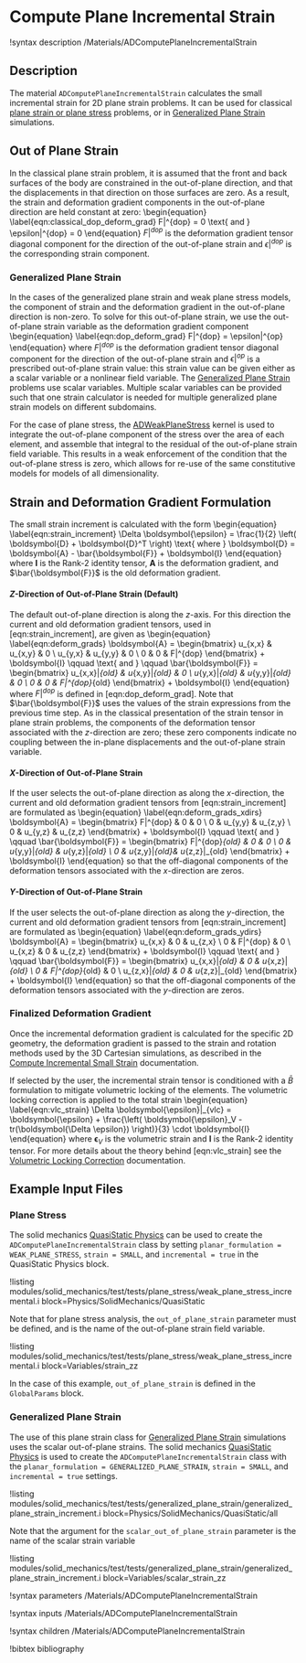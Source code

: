 # Compute Plane Incremental Strain

!syntax description /Materials/ADComputePlaneIncrementalStrain

## Description

The material `ADComputePlaneIncrementalStrain` calculates the small incremental
strain for 2D plane strain problems. It can be used for classical
[plane strain or plane stress](https://en.wikipedia.org/wiki/Plane_stress)
problems, or in
[Generalized Plane Strain](solid_mechanics/generalized_plane_strain.md) simulations.

## Out of Plane Strain

In the classical plane strain problem, it is assumed that the front and back
surfaces of the body are constrained in the out-of-plane direction, and that
the displacements in that direction on those surfaces are zero. As a
result, the strain and deformation gradient components in the out-of-plane
direction are held constant at zero:
\begin{equation}
  \label{eqn:classical_dop_deform_grad}
  F|^{dop} = 0 \text{  and  } \epsilon|^{dop} = 0
\end{equation}
$F|^{dop}$ is the deformation gradient tensor diagonal component for the
direction of the out-of-plane strain and $\epsilon|^{dop}$ is the corresponding
strain component.

### Generalized Plane Strain

In the cases of the generalized plane strain and weak plane stress models, the
component of strain and the deformation gradient in the out-of-plane direction
is non-zero. To solve for this out-of-plane strain, we use the out-of-plane
strain variable as the deformation gradient component
\begin{equation}
  \label{eqn:dop_deform_grad}
  F|^{dop} = \epsilon|^{op}
\end{equation}
where $F|^{dop}$ is the deformation gradient tensor diagonal component for the
direction of the out-of-plane strain and $\epsilon|^{op}$ is a prescribed
out-of-plane strain value: this strain value can be given either as a scalar
variable or a nonlinear field variable.
The [Generalized Plane Strain](solid_mechanics/generalized_plane_strain.md)
problems use scalar variables. Multiple scalar variables can be provided such
that one strain calculator is needed for multiple generalized plane strain
models on different subdomains.

For the case of plane stress, the [ADWeakPlaneStress](ADWeakPlaneStress.md) kernel
is used to integrate the out-of-plane component of the stress over the area of
each element, and assemble that integral to the residual of the out-of-plane
strain field variable. This results in a weak enforcement of the condition that
the out-of-plane stress is zero, which allows for re-use of the same constitutive
models for models of all dimensionality.

## Strain and Deformation Gradient Formulation

The small strain increment is calculated with the form
\begin{equation}
  \label{eqn:strain_increment}
  \Delta \boldsymbol{\epsilon} = \frac{1}{2} \left( \boldsymbol{D} + \boldsymbol{D}^T \right)
  \text{ where } \boldsymbol{D} = \boldsymbol{A} - \bar{\boldsymbol{F}} + \boldsymbol{I}
\end{equation}
where $\boldsymbol{I}$ is the Rank-2 identity tensor, $\boldsymbol{A}$ is the deformation
gradient, and $\bar{\boldsymbol{F}}$ is the old deformation gradient.

#### $Z$-Direction of Out-of-Plane Strain (Default)

The default out-of-plane direction is along the $z$-axis. For this direction
the current and old deformation gradient tensors, used in
[eqn:strain_increment], are given as
\begin{equation}
  \label{eqn:deform_grads}
  \boldsymbol{A} = \begin{bmatrix}
                u_{x,x} & u_{x,y} & 0 \\
                u_{y,x} & u_{y,y} & 0 \\
                0 & 0 & F|^{dop}
              \end{bmatrix} + \boldsymbol{I}
  \qquad \text{  and  } \qquad
  \bar{\boldsymbol{F}} = \begin{bmatrix}
                u_{x,x}|_{old} & u_{x,y}|_{old} & 0 \\
                u_{y,x}|_{old} & u_{y,y}|_{old} & 0 \\
                0 & 0 & F|^{dop}_{old}
              \end{bmatrix} + \boldsymbol{I}
\end{equation}
where $F|^{dop}$ is defined in [eqn:dop_deform_grad].
Note that $\bar{\boldsymbol{F}}$ uses the values of the strain expressions from
the previous time step.
As in the classical presentation of the strain tensor in plane strain problems,
the components of the deformation tensor associated with the $z$-direction are
zero; these zero components indicate no coupling between the in-plane displacements
and the out-of-plane strain variable.

#### $X$-Direction of Out-of-Plane Strain

If the user selects the out-of-plane direction as along the $x$-direction, the
current and old deformation gradient tensors from [eqn:strain_increment] are
formulated as
\begin{equation}
  \label{eqn:deform_grads_xdirs}
  \boldsymbol{A} = \begin{bmatrix}
                F|^{dop} & 0 & 0 \\
                0 & u_{y,y} & u_{z,y} \\
                0 & u_{y,z} & u_{z,z}
              \end{bmatrix} + \boldsymbol{I}
  \qquad \text{  and  } \qquad
  \bar{\boldsymbol{F}} = \begin{bmatrix}
                F|^{dop}_{old} & 0 & 0 \\
                0 & u_{y,y}|_{old} & u_{y,z}|_{old} \\
                0 & u_{z,y}|_{old}& u_{z,z}|_{old}
              \end{bmatrix} + \boldsymbol{I}
\end{equation}
so that the off-diagonal components of the deformation tensors associated with
the $x$-direction are zeros.

#### $Y$-Direction of Out-of-Plane Strain

If the user selects the out-of-plane direction as along the $y$-direction, the
current and old deformation gradient tensors from [eqn:strain_increment] are
formulated as
\begin{equation}
  \label{eqn:deform_grads_ydirs}
  \boldsymbol{A} = \begin{bmatrix}
                u_{x,x} & 0 & u_{z,x} \\
                0 & F|^{dop} & 0 \\
                u_{x,z} & 0 & u_{z,z}
              \end{bmatrix} + \boldsymbol{I}
  \qquad \text{  and  } \qquad
  \bar{\boldsymbol{F}} = \begin{bmatrix}
                u_{x,x}|_{old} & 0 & u_{x,z}|_{old} \\
                0 & F|^{dop}_{old} & 0 \\
                u_{z,x}|_{old} & 0 & u_{z,z}|_{old}
              \end{bmatrix} + \boldsymbol{I}
\end{equation}
so that the off-diagonal components of the deformation tensors associated with
the $y$-direction are zeros.

### Finalized Deformation Gradient

Once the incremental deformation gradient is calculated for the specific 2D geometry,
the deformation gradient is passed to the strain and rotation methods used by the
3D Cartesian simulations, as described in the
[Compute Incremental Small Strain](ComputeIncrementalSmallStrain.md) documentation.

If selected by the user, the incremental strain tensor is conditioned with
a $\bar{B}$ formulation to mitigate volumetric locking of the elements.
The volumetric locking correction is applied to the total strain
\begin{equation}
  \label{eqn:vlc_strain}
  \Delta \boldsymbol{\epsilon}|_{vlc} = \boldsymbol{\epsilon} + \frac{\left( \boldsymbol{\epsilon}_V - tr(\boldsymbol{\Delta \epsilon}) \right)}{3} \cdot \boldsymbol{I}
\end{equation}
where $\boldsymbol{\epsilon}_V$ is the volumetric strain and $\boldsymbol{I}$
is the Rank-2 identity tensor. For more details about the theory
behind [eqn:vlc_strain] see the
[Volumetric Locking Correction](/solid_mechanics/VolumetricLocking.md)
documentation.

## Example Input Files

### Plane Stress

The solid mechanics [QuasiStatic Physics](/Physics/SolidMechanics/QuasiStatic/index.md)
can be used to create the `ADComputePlaneIncrementalStrain` class by setting
`planar_formulation = WEAK_PLANE_STRESS`, `strain = SMALL`, and `incremental = true` in the
QuasiStatic Physics block.

!listing modules/solid_mechanics/test/tests/plane_stress/weak_plane_stress_incremental.i block=Physics/SolidMechanics/QuasiStatic

Note that for plane stress analysis, the `out_of_plane_strain` parameter must be
defined, and is the name of the out-of-plane strain field variable.

!listing modules/solid_mechanics/test/tests/plane_stress/weak_plane_stress_incremental.i block=Variables/strain_zz

In the case of this example, `out_of_plane_strain` is defined in the `GlobalParams` block.

### Generalized Plane Strain

The use of this plane strain class for
[Generalized Plane Strain](solid_mechanics/generalized_plane_strain.md)
simulations uses the scalar out-of-plane strains. The solid mechanics
[QuasiStatic Physics](/Physics/SolidMechanics/QuasiStatic/index.md) is used to create the
`ADComputePlaneIncrementalStrain` class with the `planar_formulation = GENERALIZED_PLANE_STRAIN`,
`strain = SMALL`, and `incremental = true` settings.

!listing modules/solid_mechanics/test/tests/generalized_plane_strain/generalized_plane_strain_increment.i block=Physics/SolidMechanics/QuasiStatic/all

Note that the argument for the `scalar_out_of_plane_strain` parameter is the
name of the scalar strain variable

!listing modules/solid_mechanics/test/tests/generalized_plane_strain/generalized_plane_strain_increment.i block=Variables/scalar_strain_zz


!syntax parameters /Materials/ADComputePlaneIncrementalStrain

!syntax inputs /Materials/ADComputePlaneIncrementalStrain

!syntax children /Materials/ADComputePlaneIncrementalStrain

!bibtex bibliography
